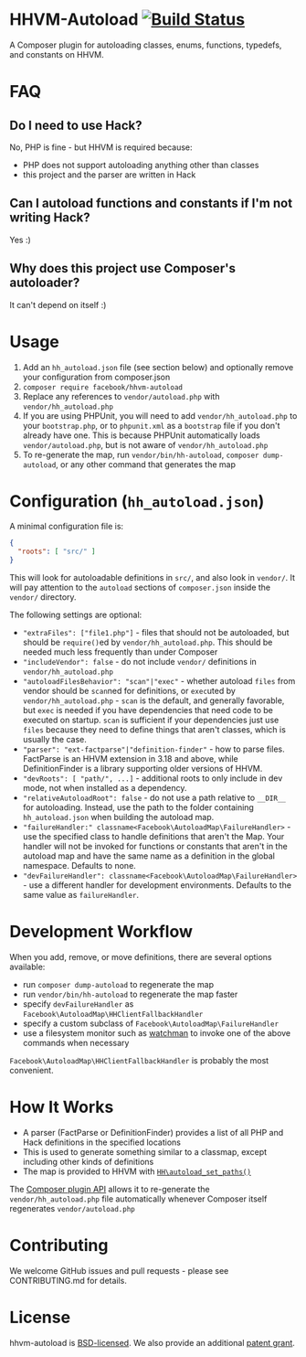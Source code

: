 HHVM-Autoload [![Build Status](https://travis-ci.org/hhvm/hhvm-autoload.svg?branch=master)](https://travis-ci.org/hhvm/hhvm-autoload)
=============
A Composer plugin for autoloading classes, enums, functions, typedefs, and constants on HHVM.

FAQ
===

Do I need to use Hack?
----------------------

No, PHP is fine - but HHVM is required because:

 - PHP does not support autoloading anything other than classes
 - this project and the parser are written in Hack

Can I autoload functions and constants if I'm not writing Hack?
---------------------------------------------------------------

Yes :)

Why does this project use Composer's autoloader?
------------------------------------------------

It can't depend on itself :)

Usage
=====

1. Add an `hh_autoload.json` file (see section below) and optionally remove your configuration from composer.json
2. `composer require facebook/hhvm-autoload`
3. Replace any references to `vendor/autoload.php` with  `vendor/hh_autoload.php`
4. If you are using PHPUnit, you will need to add `vendor/hh_autoload.php` to your `bootstrap.php`, or to `phpunit.xml` as a `bootstrap` file if you don't already have one. This is because PHPUnit automatically loads `vendor/autoload.php`, but is not aware of `vendor/hh_autoload.php`
5. To re-generate the map, run `vendor/bin/hh-autoload`, `composer dump-autoload`, or any other command that generates the map

Configuration (`hh_autoload.json`)
==================================

A minimal configuration file is:

```JSON
{
  "roots": [ "src/" ]
}
```

This will look for autoloadable definitions in `src/`, and also look in `vendor/`. It will pay attention to the `autoload` sections of `composer.json` inside the `vendor/` directory.

The following settings are optional:

 - `"extraFiles": ["file1.php"]` - files that should not be autoloaded, but should be `require()`ed by `vendor/hh_autoload.php`. This should be needed much less frequently than under Composer
 - `"includeVendor": false` - do not include `vendor/` definitions in `vendor/hh_autoload.php`
 - `"autoloadFilesBehavior": "scan"|"exec"` - whether autoload `files` from vendor should be `scan`ned for definitions, or `exec`uted by `vendor/hh_autoload.php` - `scan` is the default, and generally favorable, but `exec` is needed if you have dependencies that need code to be executed on startup. `scan` is sufficient if your dependencies just use `files` because they need to define things that aren't classes, which is usually the case.
 - `"parser": "ext-factparse"|"definition-finder"` - how to parse files. FactParse is an HHVM extension in 3.18 and above, while DefinitionFinder is a library supporting older versions of HHVM.
 - `"devRoots": [ "path/", ...]` - additional roots to only include in dev mode, not when installed as a dependency.
 - `"relativeAutoloadRoot": false` - do not use a path relative to `__DIR__` for autoloading. Instead, use the path to the folder containing `hh_autoload.json` when building the autoload map.
 - `"failureHandler:" classname<Facebook\AutoloadMap\FailureHandler>` - use the specified class to handle definitions that aren't the Map. Your handler will not be invoked for functions or constants
   that aren't in the autoload map and have the same name as a definition in the global namespace. Defaults to none.
 - `"devFailureHandler": classname<Facebook\AutoloadMap\FailureHandler>` - use a different handler for development environments. Defaults to the same value as `failureHandler`.

Development Workflow
====================

When you add, remove, or move definitions, there are several options available:

 - run `composer dump-autoload` to regenerate the map
 - run `vendor/bin/hh-autoload` to regenerate the map faster
 - specify `devFailureHandler` as `Facebook\AutoloadMap\HHClientFallbackHandler`
 - specify a custom subclass of `Facebook\AutoloadMap\FailureHandler`
 - use a filesystem monitor such as
   [watchman](https://facebook.github.io/watchman/) to invoke one of the above
   commands when necessary

`Facebook\AutoloadMap\HHClientFallbackHandler` is probably the most convenient.

How It Works
============

 - A parser (FactParse or DefinitionFinder) provides a list of all PHP and Hack definitions in the specified locations
 - This is used to generate something similar to a classmap, except including other kinds of definitions
 - The map is provided to HHVM with [`HH\autoload_set_paths()`](https://docs.hhvm.com/hack/reference/function/HH.autoload_set_paths/)

The [Composer plugin API](https://getcomposer.org/doc/articles/plugins.md) allows it to re-generate the `vendor/hh_autoload.php` file automatically whenever Composer itself regenerates `vendor/autoload.php`

Contributing
============

We welcome GitHub issues and pull requests - please see CONTRIBUTING.md for details.

License
=======

hhvm-autoload is [BSD-licensed](LICENSE). We also provide an additional [patent grant](PATENTS).
